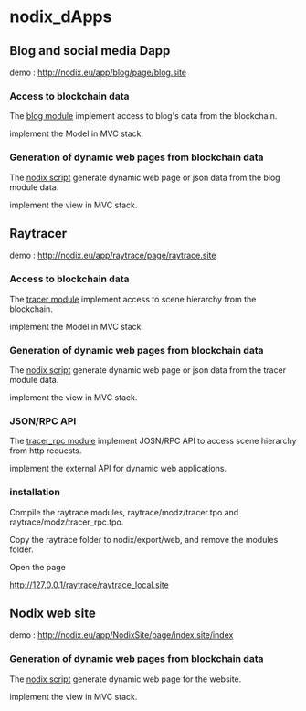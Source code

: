 # nodix_dApps

## Blog and social media Dapp

demo : http://nodix.eu/app/blog/page/blog.site

### Access to blockchain data

The [blog module](https://github.com/NodixBlockchain/nodix_dApps/tree/master/blog/modules/blog) implement access to blog's data from the blockchain. 

implement the Model in MVC stack.


### Generation of dynamic web pages from blockchain data

The [nodix script](https://github.com/NodixBlockchain/nodix_dApps/blob/master/blog/blog.site) generate dynamic web page or json data from the blog module data.

implement the view in MVC stack.

## Raytracer

demo : http://nodix.eu/app/raytrace/page/raytrace.site

### Access to blockchain data

The [tracer module](https://github.com/NodixBlockchain/nodix_dApps/tree/master/raytrace/modules/tracer) implement access to scene hierarchy from the blockchain. 

implement the Model in MVC stack.


### Generation of dynamic web pages from blockchain data

The [nodix script](https://github.com/NodixBlockchain/nodix_dApps/blob/master/raytrace/raytrace.site) generate dynamic web page or json data from the tracer module data.

implement the view in MVC stack.

### JSON/RPC API

The [tracer_rpc module](https://github.com/NodixBlockchain/nodix_dApps/tree/master/raytrace/modules/tracer_rpc) implement JOSN/RPC API to access scene hierarchy from http requests. 

implement the external API for dynamic web applications.

### installation

Compile the raytrace modules, raytrace/modz/tracer.tpo and raytrace/modz/tracer_rpc.tpo.

Copy the raytrace folder to nodix/export/web, and remove the modules folder.

Open the page 

http://127.0.0.1/raytrace/raytrace_local.site




## Nodix web site

demo : http://nodix.eu/app/NodixSite/page/index.site/index

### Generation of dynamic web pages from blockchain data

The [nodix script](https://github.com/NodixBlockchain/nodix_dApps/blob/master/site/index.site) generate dynamic web page for the website.

implement the view in MVC stack.
